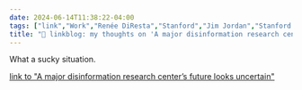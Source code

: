 ```yaml
---
date: 2024-06-14T11:38:22-04:00
tags: ["link","Work","Renée DiResta","Stanford","Jim Jordan","Stanford Internet Observatory"]
title: "🔗 linkblog: my thoughts on 'A major disinformation research center’s future looks uncertain'"
---
```

What a sucky situation.

[link to "A major disinformation research center’s future looks uncertain"](https://www.theverge.com/2024/6/14/24178375/stanford-internet-observatory-misinformation-covid-vaccines-elections-republicans)